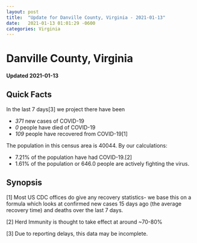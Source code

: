 ```yaml
---
layout: post
title:  "Update for Danville County, Virginia - 2021-01-13"
date:   2021-01-13 01:01:29 -0600
categories: Virginia
---
```


# Danville County, Virginia
#### Updated 2021-01-13

## Quick Facts

In the last 7 days[3] we project there have been
- *371* new cases of COVID-19
- *0* people have died of COVID-19
- *109* people have recovered from COVID-19[1]

The population in this census area is 40044. By our calculations:
- 7.21% of the population have had COVID-19.[2]
- 1.61% of the population or 646.0 people are actively fighting the virus.

## Synopsis




[1] Most US CDC offices do give any recovery statistics- we base this on a formula which looks at confirmed new cases
15 days ago (the average recovery time) and deaths over the last 7 days.

[2] Herd Immunity is thought to take effect at around ~70-80%

[3] Due to reporting delays, this data may be incomplete.
 
    